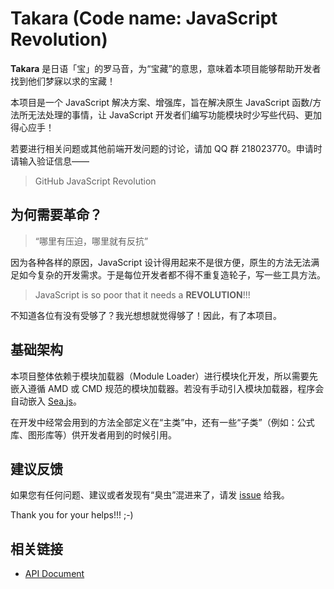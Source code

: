 # Takara (Code name: JavaScript Revolution)

**Takara** 是日语「宝」的罗马音，为“宝藏”的意思，意味着本项目能够帮助开发者找到他们梦寐以求的宝藏！

本项目是一个 JavaScript 解决方案、增强库，旨在解决原生 JavaScript 函数/方法所无法处理的事情，让 JavaScript 开发者们编写功能模块时少写些代码、更加得心应手！

若要进行相关问题或其他前端开发问题的讨论，请加 QQ 群 218023770。申请时请输入验证信息——

> GitHub JavaScript Revolution

## 为何需要革命？

> “哪里有压迫，哪里就有反抗”

因为各种各样的原因，JavaScript 设计得用起来不是很方便，原生的方法无法满足如今复杂的开发需求。于是每位开发者都不得不重复造轮子，写一些工具方法。

> JavaScript is so poor that it needs a **REVOLUTION**!!!

不知道各位有没有受够了？我光想想就觉得够了！因此，有了本项目。

## 基础架构

本项目整体依赖于模块加载器（Module Loader）进行模块化开发，所以需要先嵌入遵循 AMD 或 CMD 规范的模块加载器。若没有手动引入模块加载器，程序会自动嵌入 [Sea.js](http://seajs.org/ "前往 Sea.js 官网")。

在开发中经常会用到的方法全部定义在“主类”中，还有一些“子类”（例如：公式库、图形库等）供开发者用到的时候引用。

## 建议反馈

如果您有任何问题、建议或者发现有“臭虫”混进来了，请发 [issue](https://github.com/jsrev/jsrev.github.com/issues) 给我。

Thank you for your helps!!! ;-)

## 相关链接

- [API Document](/wiki/API-Document, "查看 API 文档")
